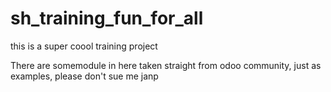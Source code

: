 # sh_training_fun_for_all
this is a super coool training project 

There are somemodule in here taken straight from odoo community, just as examples, please don't sue me
janp
